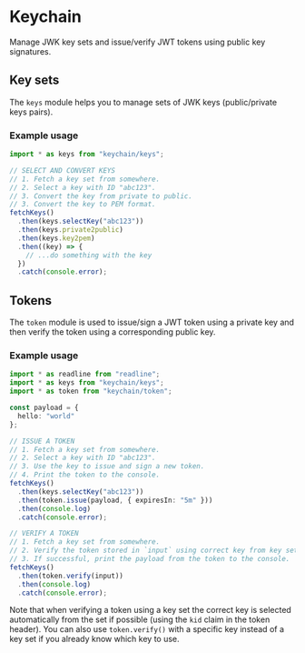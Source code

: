 # Keychain

Manage JWK key sets and issue/verify JWT tokens using public key signatures.

## Key sets

The `keys` module helps you to manage sets of JWK keys (public/private keys pairs).

### Example usage

```typescript
import * as keys from "keychain/keys";

// SELECT AND CONVERT KEYS
// 1. Fetch a key set from somewhere.
// 2. Select a key with ID "abc123".
// 3. Convert the key from private to public.
// 3. Convert the key to PEM format.
fetchKeys()
  .then(keys.selectKey("abc123"))
  .then(keys.private2public)
  .then(keys.key2pem)
  .then((key) => {
    // ...do something with the key
  })
  .catch(console.error);
```

## Tokens

The `token` module is used to issue/sign a JWT token using a private key and then verify the token using a corresponding public key.

### Example usage

```typescript
import * as readline from "readline";
import * as keys from "keychain/keys";
import * as token from "keychain/token";

const payload = {
  hello: "world"
};

// ISSUE A TOKEN
// 1. Fetch a key set from somewhere.
// 2. Select a key with ID "abc123".
// 3. Use the key to issue and sign a new token.
// 4. Print the token to the console.
fetchKeys()
  .then(keys.selectKey("abc123"))
  .then(token.issue(payload, { expiresIn: "5m" }))
  .then(console.log)
  .catch(console.error);

// VERIFY A TOKEN
// 1. Fetch a key set from somewhere.
// 2. Verify the token stored in `input` using correct key from key set.
// 3. If successful, print the payload from the token to the console.
fetchKeys()
  .then(token.verify(input))
  .then(console.log)
  .catch(console.error);
```

Note that when verifying a token using a key set the correct key is selected automatically from the set if possible (using the `kid` claim in the token header). You can also use `token.verify()` with a specific key instead of a key set if you already know which key to use.
